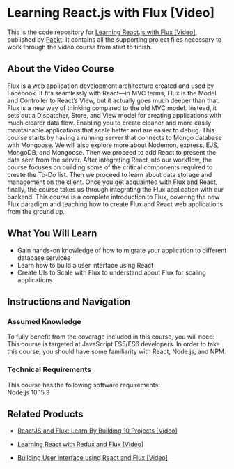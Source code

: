 # Learning React.js with Flux [Video]
This is the code repository for [Learning React.js with Flux [Video]](https://www.packtpub.com/web-development/learning-reactjs-flux-video?utm_source=github&utm_medium=repository&utm_campaign=9781787284449), published by [Packt](https://www.packtpub.com/?utm_source=github). It contains all the supporting project files necessary to work through the video course from start to finish.
## About the Video Course
Flux is a web application development architecture created and used by Facebook. It fits seamlessly with React—in MVC terms, Flux is the Model and Controller to React’s View, but it actually goes much deeper than that. Flux is a new way of thinking compared to the old MVC model. Instead, it sets out a Dispatcher, Store, and View model for creating applications with much clearer data flow. Enabling you to create cleaner and more easily maintainable applications that scale better and are easier to debug. 
This course starts by having a running server that connects to Mongo database with Mongoose. We will also explore more about Nodemon, express, EJS, MongoDB, and Mongoose. Then we proceed to add React to present the data sent from the server. After integrating React into our workflow, the course focuses on building some of the critical components required to create the To-Do list. Then we proceed to learn about data storage and management on the client. Once you get acquainted with Flux and React, finally, the course takes us through integrating the Flux application with our backend.
This course is a complete introduction to Flux, covering the new Flux paradigm and teaching how to create Flux and React web applications from the ground up.

<H2>What You Will Learn</H2>
<DIV class=book-info-will-learn-text>
<UL>
<LI>Gain hands-on knowledge of how to migrate your application to different database services 
<LI>Learn how to build a user interface using React 
<LI>Create UIs to Scale with Flux to understand about Flux for scaling applications </LI></UL></DIV>

## Instructions and Navigation
### Assumed Knowledge
To fully benefit from the coverage included in this course, you will need:<br/>
This course is targeted at JavaScript ES5/ES6 developers. In order to take this course, you should have some familiarity with React, Node.js, and NPM.
### Technical Requirements
This course has the following software requirements:<br/>
Node.js 10.15.3

## Related Products
* [ReactJS and Flux: Learn By Building 10 Projects [Video]](https://www.packtpub.com/web-development/reactjs-and-flux-learn-building-10-projects-video?utm_source=github&utm_medium=repository&utm_campaign=9781787121362)

* [Learning React with Redux and Flux [Video]](https://www.packtpub.com/web-development/learning-react-redux-and-flux-video?utm_source=github&utm_medium=repository&utm_campaign=9781787285996)

* [Building User interface using React and Flux [Video]](https://www.packtpub.com/application-development/building-user-interface-using-react-and-flux-video?utm_source=github&utm_medium=repository&utm_campaign=9781788839655)

